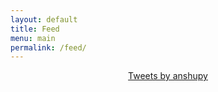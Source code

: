 ```yaml
---
layout: default
title: Feed
menu: main
permalink: /feed/
---
```


<center>
<a class="twitter-timeline" data-width="500" data-height="500" href="https://twitter.com/anshupy?ref_src=twsrc%5Etfw">Tweets by anshupy</a> <script async src="https://platform.twitter.com/widgets.js" charset="utf-8"></script>
</center>